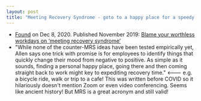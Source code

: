 ```yaml
---
layout: post
title: "Meeting Recovery Syndrome - goto to a happy place for a speedy recovery (written before the pandemic)"
---
```

* [Found](http://rolandtanglao.com/2020/07/29/p1-blogthis-checkvist-list-links-to-blog/) on Dec 8, 2020. Published November 2019: [Blame your worthless workdays on ‘meeting recovery syndrome’](https://www.bbc.com/worklife/article/20191111-blame-your-worthless-workdays-on-meeting-recovery-syndrome)
* "While none of the counter-MRS ideas have been tested empirically yet,  Allen says one trick with promise is for employees to identify things  that quickly change their mood from negative to positive. As simple as  it sounds, finding a personal happy place, going there and then coming  straight back to work might key to expediting recovery time." <--- e.g. a bicycle ride, walk or trip to a cafe! This was written before COVID so it hilariously doesn't mention Zoom or even video conferencing. Seems like ancient history! But MRS is a great acronym and still valid!
